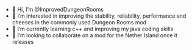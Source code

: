 - 👋 Hi, I’m @ImprovedDungeonRooms
- 👀 I’m interested in improving the stability, reliability, performance and cheeses in the commonly used Dungeon Rooms mod
- 🌱 I’m currently learning c++ and improving my java coding skills
- 💞️ I’m looking to collaborate on a mod for the Nether Island once it releases

<!---
ImprovedDungeonRooms/ImprovedDungeonRooms is a ✨ special ✨ repository because its `README.md` (this file) appears on your GitHub profile.
You can click the Preview link to take a look at your changes.
--->
